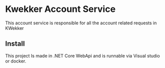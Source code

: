 # Kwekker Account Service

This account service is responsible for all the account related requests in KWekker


## Install

This project Is made in .NET Core WebApi and is runnable via Visual studio or docker.
